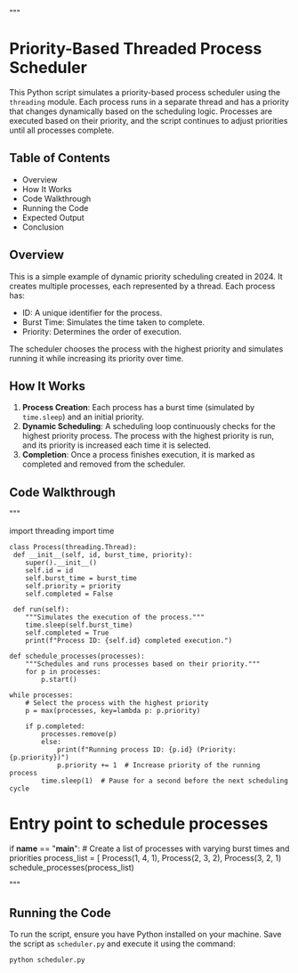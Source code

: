 """
# Priority-Based Threaded Process Scheduler

This Python script simulates a priority-based process scheduler using the `threading` module. Each process runs in a separate thread and has a priority that changes dynamically based on the scheduling logic. Processes are executed based on their priority, and the script continues to adjust priorities until all processes complete.

## Table of Contents
- Overview
- How It Works
- Code Walkthrough
- Running the Code
- Expected Output
- Conclusion

## Overview

This is a simple example of dynamic priority scheduling created in 2024. It creates multiple processes, each represented by a thread. Each process has:
- ID: A unique identifier for the process.
- Burst Time: Simulates the time taken to complete.
- Priority: Determines the order of execution.

The scheduler chooses the process with the highest priority and simulates running it while increasing its priority over time.

## How It Works

1. **Process Creation**: Each process has a burst time (simulated by `time.sleep`) and an initial priority.
2. **Dynamic Scheduling**: A scheduling loop continuously checks for the highest priority process. The process with the highest priority is run, and its priority is increased each time it is selected.
3. **Completion**: Once a process finishes execution, it is marked as completed and removed from the scheduler.

## Code Walkthrough
"""

import threading
import time

    class Process(threading.Thread):
     def __init__(self, id, burst_time, priority):
        super().__init__()
        self.id = id
        self.burst_time = burst_time
        self.priority = priority
        self.completed = False

     def run(self):
        """Simulates the execution of the process."""
        time.sleep(self.burst_time)
        self.completed = True
        print(f"Process ID: {self.id} completed execution.")

    def schedule_processes(processes):
        """Schedules and runs processes based on their priority."""
        for p in processes:
            p.start()
    
    while processes:
        # Select the process with the highest priority
        p = max(processes, key=lambda p: p.priority)
        
        if p.completed:
            processes.remove(p)
            else:
                print(f"Running process ID: {p.id} (Priority: {p.priority})")
                p.priority += 1  # Increase priority of the running process
            time.sleep(1)  # Pause for a second before the next scheduling cycle

# Entry point to schedule processes
if __name__ == "__main__":
    # Create a list of processes with varying burst times and priorities
    process_list = 
       [ Process(1, 4, 1),
        Process(2, 3, 2),
        Process(3, 2, 1)
    schedule_processes(process_list)

"""
## Running the Code

To run the script, ensure you have Python installed on your machine. Save the script as `scheduler.py` and execute it using the command:

```bash
python scheduler.py

